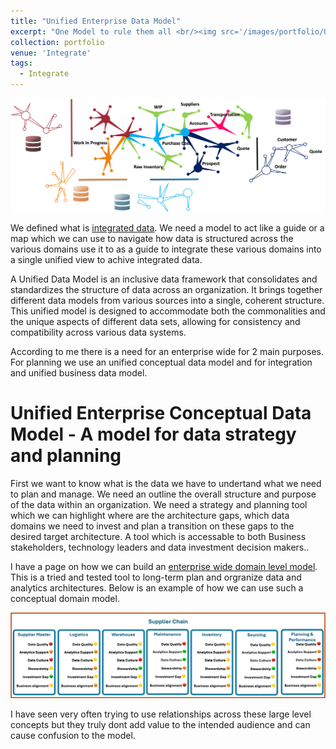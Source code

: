 ```yaml
---
title: "Unified Enterprise Data Model"
excerpt: "One Model to rule them all <br/><img src='/images/portfolio/UnifiedDataModel.png'>"
collection: portfolio
venue: 'Integrate'
tags:
  - Integrate
---
```


<img width="912" alt="image" src="/images/portfolio/UnifiedDataModel.png">

We defined what is [integrated data](https://nuneskris.github.io/portfolio/1-1-2IntegratedData/). We need a model to act like a guide or a map which we can use to navigate how data is structured across the various domains use it to as a guide to integrate these various domains into a single unified view to achive integrated data.

A Unified Data Model is an inclusive data framework that consolidates and standardizes the structure of data across an organization. It brings together different data models from various sources into a single, coherent structure. This unified model is designed to accommodate both the commonalities and the unique aspects of different data sets, allowing for consistency and compatibility across various data systems.

According to me there is a need for an enterprise wide for 2 main purposes. For planning we use an unified conceptual data model and for integration and unified business data model.

# Unified Enterprise Conceptual Data Model - A model for data strategy and planning
First we want to know what is the data we have to undertand what we need to plan and manage. We need an outline the overall structure and purpose of the data within an organization. We need a strategy and planning tool which we can highlight where are the architecture gaps, which data domains we need to invest and plan a transition on these gaps to the desired target architecture. A tool which is accessable to both Business stakeholders, technology leaders and data investment decision makers..

I have a page on how we can build an [enterprise wide domain level model](https://nuneskris.github.io/publication/Domain-Oriented-Business-Capability-Map). This is a tried and tested tool to long-term plan and orgranize data and analytics architectures. Below is an example of how we can use such a conceptual domain model.

<img width="964" alt="image" src="/images/publications/datadomain.png">

I have seen very often trying to use relationships across these large level concepts but they truly dont add value to the intended audience and can cause confusion to the model.

